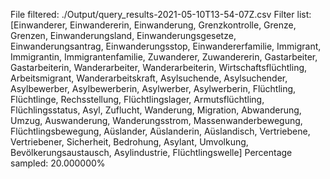 File filtered: ./Output/query_results-2021-05-10T13-54-07Z.csv
Filter list: [Einwanderer, Einwandererin, Einwanderung, Grenzkontrolle, Grenze, Grenzen, Einwanderungsland, Einwanderungsgesetze, Einwanderungsantrag, Einwanderungsstop, Einwandererfamilie, Immigrant, Immigrantin, Immigrantenfamilie, Zuwanderer, Zuwandererin, Gastarbeiter, Gastarbeiterin, Wanderarbeiter, Wanderarbeiterin, Wirtschaftsflüchtling, Arbeitsmigrant, Wanderarbeitskraft, Asylsuchende, Asylsuchender, Asylbewerber, Asylbewerberin, Asylwerber, Asylwerberin, Flüchtling, Flüchtlinge, Rechsstellung, Flüchtlingslager, Armutsflüchtling, Flüchlingsstatus, Asyl, Zuflucht, Wanderung, Migration, Abwanderung, Umzug, Auswanderung, Wanderungsstrom, Massenwanderbewegung, Flüchtlingsbewegung, Aüslander, Aüslanderin, Aüslandisch, Vertriebene, Vertriebener, Sicherheit, Bedrohung, Asylant, Umvolkung, Bevölkerungsaustausch, Asylindustrie, Flüchtlingswelle]
Percentage sampled: 20.000000%